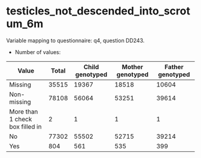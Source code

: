 # testicles_not_descended_into_scrotum_6m
Variable mapping to questionnaire: q4, question DD243.
- Number of values:

| Value | Total | Child genotyped | Mother genotyped | Father genotyped |
| ----- | ----- | --------------- | ---------------- | ---------------- |
| Missing | 35515 | 19367 | 18518 | 10604 |
| Non-missing | 78108 | 56064 | 53251 | 39614 |
| More than 1 check box filled in | 2 | 1 | 1 |1 |
| No | 77302 | 55502 | 52715 |39214 |
| Yes | 804 | 561 | 535 |399 |



